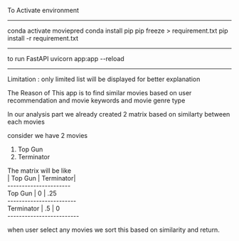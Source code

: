To Activate environment 
***********************************
conda activate moviepred
conda install pip
pip freeze > requirement.txt
pip install -r requirement.txt
**************************************
to run FastAPI 
uvicorn app:app --reload
**************************************
Limitation : only limited list will be displayed for better explanation

The Reason  of This app is to find similar movies  based on user recommendation and movie keywords and movie genre type

In our analysis part we already created 2  matrix based on similarty between each movies

consider we have 2 movies 
1) Top Gun
2) Terminator

The matrix will be like 
<br>         | Top Gun | Terminator|<br>
             ----------------------<br>
Top Gun      |    0    |   .25<br>
           ------------------------<br>
Terminator   |   .5     |    0<br>
          -------------------------<br>

when user select any movies we sort this based on similarity and return.